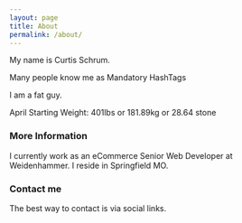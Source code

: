 ```yaml
---
layout: page
title: About
permalink: /about/
---
```


My name is Curtis Schrum.

Many people know me as Mandatory HashTags

I am a fat guy.

April Starting Weight: 401lbs or 181.89kg or 28.64 stone

### More Information

I currently work as an eCommerce Senior Web Developer at Weidenhammer. I reside in Springfield MO. 

### Contact me

The best way to contact is via social links.